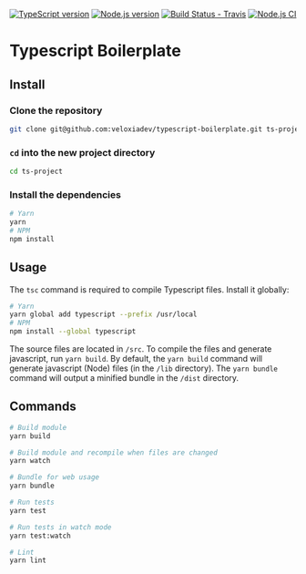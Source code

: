 [![TypeScript version][ts-badge]][typescript-38] [![Node.js version][nodejs-badge]][nodejs] [![Build Status - Travis][travis-badge]][travis-ci] [![Node.js CI][ga-badge]][ga-ci]

# Typescript Boilerplate

## Install

### Clone the repository

```bash
git clone git@github.com:veloxiadev/typescript-boilerplate.git ts-project
```

### `cd` into the new project directory

```bash
cd ts-project
```

### Install the dependencies

```bash
# Yarn
yarn
# NPM
npm install
```

## Usage

The `tsc` command is required to compile Typescript files. Install it globally:

```bash
# Yarn
yarn global add typescript --prefix /usr/local
# NPM
npm install --global typescript
```

The source files are located in `/src`. To compile the files and generate javascript, run `yarn build`. By default, the `yarn build` command will generate javascript (Node) files (in the `/lib` directory). The `yarn bundle` command will output a minified bundle in the `/dist` directory. 

## Commands

```bash
# Build module
yarn build

# Build module and recompile when files are changed
yarn watch

# Bundle for web usage
yarn bundle

# Run tests
yarn test

# Run tests in watch mode
yarn test:watch

# Lint
yarn lint
```

[ts-badge]: https://img.shields.io/badge/TypeScript-3.8-blue.svg
[nodejs-badge]: https://img.shields.io/badge/Node.js->=%2012.13-blue.svg
[nodejs]: https://nodejs.org/dist/latest-v12.x/docs/api/
[travis-badge]: https://travis-ci.org/veloxiadev/typescript-boilerplate.svg?branch=master
[travis-ci]: https://travis-ci.org/github/veloxiadev/typescript-boilerplate
[typescript]: https://www.typescriptlang.org/
[typescript-38]: https://www.typescriptlang.org/docs/handbook/release-notes/typescript-3-8.html
[ga-badge]: https://github.com/veloxiadev/typescript-boilerplate/workflows/Node.js%20CI/badge.svg
[ga-ci]: https://github.com/veloxiadev/typescript-boilerplate/actions
